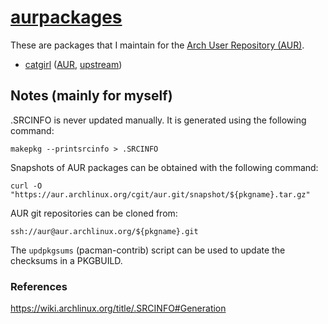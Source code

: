 # [aurpackages](https://sr.ht/~smlavine/aurpackages)

These are packages that I maintain for the
[Arch User Repository (AUR)](https://aur.archlinux.org).

- [catgirl][catgirl-git] ([AUR][catgirl-aur], [upstream][catgirl-upstream])

[catgirl-git]: https://git.sr.ht/~smlavine/catgirl-aur
[catgirl-aur]: https://aur.archlinux.org/packages/catgirl
[catgirl-upstream]: https://git.causal.agency/catgirl/

## Notes (mainly for myself)

.SRCINFO is never updated manually.
It is generated using the following command:

	makepkg --printsrcinfo > .SRCINFO


Snapshots of AUR packages can be obtained with the following command:

	curl -O "https://aur.archlinux.org/cgit/aur.git/snapshot/${pkgname}.tar.gz"


AUR git repositories can be cloned from:

	ssh://aur@aur.archlinux.org/${pkgname}.git


The ```updpkgsums``` (pacman-contrib) script can be used to update the
checksums in a PKGBUILD.

### References

<https://wiki.archlinux.org/title/.SRCINFO#Generation>
